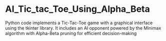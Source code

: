 # AI_Tic_tac_Toe_Using_Alpha_Beta
Python code implements a Tic-Tac-Toe game with a graphical interface using the tkinter library. It includes an AI opponent powered by the Minimax algorithm with Alpha-Beta pruning for efficient decision-making
